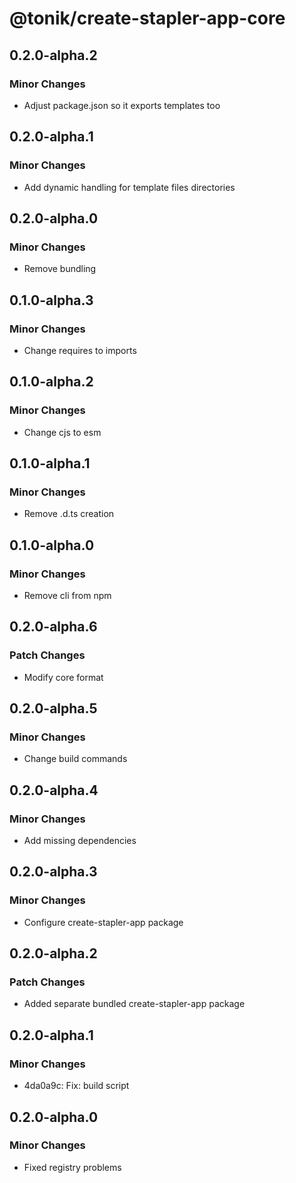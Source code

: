 # @tonik/create-stapler-app-core

## 0.2.0-alpha.2

### Minor Changes

- Adjust package.json so it exports templates too

## 0.2.0-alpha.1

### Minor Changes

- Add dynamic handling for template files directories

## 0.2.0-alpha.0

### Minor Changes

- Remove bundling

## 0.1.0-alpha.3

### Minor Changes

- Change requires to imports

## 0.1.0-alpha.2

### Minor Changes

- Change cjs to esm

## 0.1.0-alpha.1

### Minor Changes

- Remove .d.ts creation

## 0.1.0-alpha.0

### Minor Changes

- Remove cli from npm

## 0.2.0-alpha.6

### Patch Changes

- Modify core format

## 0.2.0-alpha.5

### Minor Changes

- Change build commands

## 0.2.0-alpha.4

### Minor Changes

- Add missing dependencies

## 0.2.0-alpha.3

### Minor Changes

- Configure create-stapler-app package

## 0.2.0-alpha.2

### Patch Changes

- Added separate bundled create-stapler-app package

## 0.2.0-alpha.1

### Minor Changes

- 4da0a9c: Fix: build script

## 0.2.0-alpha.0

### Minor Changes

- Fixed registry problems
